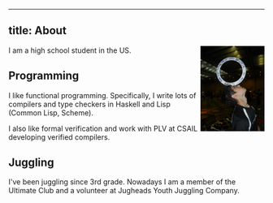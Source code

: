 ----------------------
title: About
----------------------

<img src="/images/ring_balance.jpg"
  style="width: 25%; height: 25%; float: right;"/>

I am a high school student in the US.

## Programming
I like functional programming. Specifically, I write lots of compilers
and type checkers in Haskell and Lisp (Common Lisp, Scheme). 

I also like formal verification and work with PLV at CSAIL developing
verified compilers.

## Juggling
I've been juggling since 3rd grade. Nowadays I am a member of the
Ultimate Club and a volunteer at Jugheads Youth Juggling Company.


